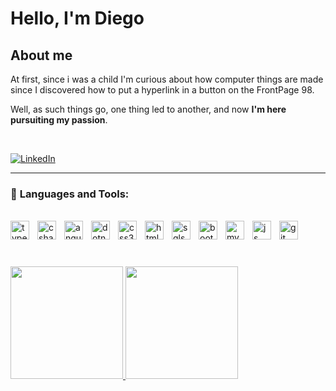 # Hello, I'm Diego

## **About me**
<p align="left">
At first, since i was a child I'm curious about how computer things are made since I discovered how to put a hyperlink in a button on the FrontPage 98.

Well, as such things go, one thing led to another, and now **I'm here pursuiting my passion**.
</p>
<br>

[![LinkedIn][linkedin-shield]][linkedin-url]

---

### 📲 **Languages and Tools:**

<br>
<img align="left" alt="typescript" width="30px" style="padding-right:10px;" src="https://cdn.jsdelivr.net/gh/devicons/devicon/icons/typescript/typescript-plain.svg" />
<img align="left" alt="cshasrp" width="30px" style="padding-right:10px;" src="https://cdn.jsdelivr.net/gh/devicons/devicon/icons/csharp/csharp-original.svg" />
<img align="left" alt="angular" width="30px" style="padding-right:10px;" src="https://cdn.jsdelivr.net/gh/devicons/devicon/icons/angularjs/angularjs-plain.svg" />
<img align="left" alt="dotnet" width="30px" style="padding-right:10px;" src="https://cdn.jsdelivr.net/gh/devicons/devicon/icons/dotnetcore/dotnetcore-original.svg" />
<img align="left" alt="css3" width="30px" style="padding-right:10px;" src="https://cdn.jsdelivr.net/gh/devicons/devicon/icons/css3/css3-plain.svg" />
<img align="left" alt="html5" width="30px" style="padding-right:10px;" src="https://cdn.jsdelivr.net/gh/devicons/devicon/icons/html5/html5-plain.svg" />
<img align="left" alt="sqlserver" width="30px" style="padding-right:10px;" src="https://cdn.jsdelivr.net/gh/devicons/devicon/icons/sqlite/sqlite-original.svg" />
<img align="left" alt="bootstrap" width="30px" style="padding-right:10px;" src="https://cdn.jsdelivr.net/gh/devicons/devicon/icons/bootstrap/bootstrap-original.svg" />
<img align="left" alt="mysql" width="30px" style="padding-right:10px;" src="https://cdn.jsdelivr.net/gh/devicons/devicon/icons/mysql/mysql-original-wordmark.svg" />
<img align="left" alt="js" width="30px" style="padding-right:10px;" src="https://cdn.jsdelivr.net/gh/devicons/devicon/icons/javascript/javascript-original.svg" />
<img align="left" alt="git" width="30px" style="padding-right:10px;" src="https://cdn.jsdelivr.net/gh/devicons/devicon/icons/git/git-original.svg" />
<br>
<br>

#
<div>
    <a href="https://github.com/dimaggessi">
    <img height="180em" src="https://github-readme-stats.vercel.app/api?username=dimaggessi&show_icons=true&theme=tokyonight">
    <img height="180em" src="https://github-readme-stats.vercel.app/api/top-langs/?username=dimaggessi&layout=compact&theme=tokyonight">


<!--- Shields --->
[linkedin-shield]: https://img.shields.io/badge/LinkedIn-0077B5?style=for-the-badge&logo=linkedin&logoColor=white

<!--- Urls --->
[linkedin-url]: https://br.linkedin.com/in/diegosmteixeira       